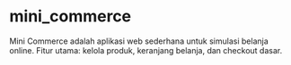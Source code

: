 # mini_commerce
Mini Commerce adalah aplikasi web sederhana untuk simulasi belanja online. Fitur utama: kelola produk, keranjang belanja, dan checkout dasar.

